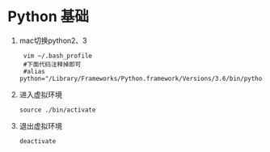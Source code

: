 # Python 基础

1. mac切换python2、3

   ```shell
    vim ~/.bash_profile
    #下面代码注释掉即可
    #alias python="/Library/Frameworks/Python.framework/Versions/3.6/bin/python3.6"  
   ```

2. 进入虚拟环境

   `source ./bin/activate`

3. 退出虚拟环境

   `deactivate`

